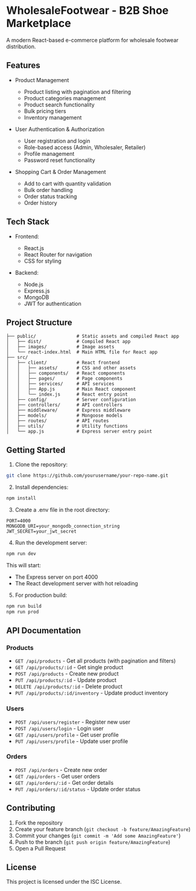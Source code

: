 # WholesaleFootwear - B2B Shoe Marketplace

A modern React-based e-commerce platform for wholesale footwear distribution.

## Features

- Product Management
  - Product listing with pagination and filtering
  - Product categories management
  - Product search functionality
  - Bulk pricing tiers
  - Inventory management

- User Authentication & Authorization
  - User registration and login
  - Role-based access (Admin, Wholesaler, Retailer)
  - Profile management
  - Password reset functionality

- Shopping Cart & Order Management
  - Add to cart with quantity validation
  - Bulk order handling
  - Order status tracking
  - Order history

## Tech Stack

- Frontend:
  - React.js
  - React Router for navigation
  - CSS for styling

- Backend:
  - Node.js
  - Express.js
  - MongoDB
  - JWT for authentication

## Project Structure

```
├── public/               # Static assets and compiled React app
│   ├── dist/             # Compiled React app
│   ├── images/           # Image assets
│   └── react-index.html  # Main HTML file for React app
├── src/
│   ├── client/           # React frontend
│   │   ├── assets/       # CSS and other assets
│   │   ├── components/   # React components
│   │   ├── pages/        # Page components
│   │   ├── services/     # API services
│   │   ├── App.js        # Main React component
│   │   └── index.js      # React entry point
│   ├── config/           # Server configuration
│   ├── controllers/      # API controllers
│   ├── middleware/       # Express middleware
│   ├── models/           # Mongoose models
│   ├── routes/           # API routes
│   ├── utils/            # Utility functions
│   └── app.js            # Express server entry point
```

## Getting Started

1. Clone the repository:
```bash
git clone https://github.com/yourusername/your-repo-name.git
```

2. Install dependencies:
```bash
npm install
```

3. Create a .env file in the root directory:
```env
PORT=4000
MONGODB_URI=your_mongodb_connection_string
JWT_SECRET=your_jwt_secret
```

4. Run the development server:
```bash
npm run dev
```

This will start:
- The Express server on port 4000
- The React development server with hot reloading

5. For production build:
```bash
npm run build
npm run prod
```

## API Documentation

### Products

- `GET /api/products` - Get all products (with pagination and filters)
- `GET /api/products/:id` - Get single product
- `POST /api/products` - Create new product
- `PUT /api/products/:id` - Update product
- `DELETE /api/products/:id` - Delete product
- `PUT /api/products/:id/inventory` - Update product inventory

### Users

- `POST /api/users/register` - Register new user
- `POST /api/users/login` - Login user
- `GET /api/users/profile` - Get user profile
- `PUT /api/users/profile` - Update user profile

### Orders

- `POST /api/orders` - Create new order
- `GET /api/orders` - Get user orders
- `GET /api/orders/:id` - Get order details
- `PUT /api/orders/:id/status` - Update order status

## Contributing

1. Fork the repository
2. Create your feature branch (`git checkout -b feature/AmazingFeature`)
3. Commit your changes (`git commit -m 'Add some AmazingFeature'`)
4. Push to the branch (`git push origin feature/AmazingFeature`)
5. Open a Pull Request

## License

This project is licensed under the ISC License.
